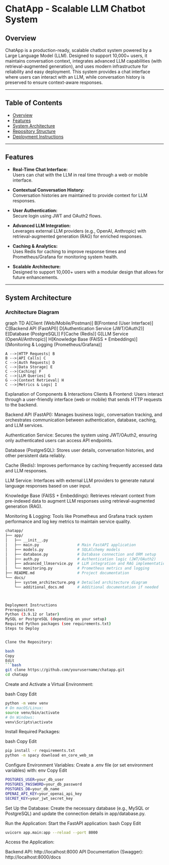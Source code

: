 # ChatApp - Scalable LLM Chatbot System

## Overview

ChatApp is a production-ready, scalable chatbot system powered by a Large Language Model (LLM). Designed to support 10,000+ users, it maintains conversation context, integrates advanced LLM capabilities (with retrieval-augmented generation), and uses modern infrastructure for reliability and easy deployment. This system provides a chat interface where users can interact with an LLM, while conversation history is preserved to ensure context-aware responses.

---

## Table of Contents

- [Overview](#overview)
- [Features](#features)
- [System Architecture](#system-architecture)
- [Repository Structure](#repository-structure)
- [Deployment Instructions](#deployment-instructions)

---

## Features

- **Real-Time Chat Interface:**  
  Users can chat with the LLM in real time through a web or mobile interface.
  
- **Contextual Conversation History:**  
  Conversation histories are maintained to provide context for LLM responses.
  
- **User Authentication:**  
  Secure login using JWT and OAuth2 flows.
  
- **Advanced LLM Integration:**  
  Leverages external LLM providers (e.g., OpenAI, Anthropic) with retrieval-augmented generation (RAG) for enriched responses.
  
- **Caching & Analytics:**  
  Uses Redis for caching to improve response times and Prometheus/Grafana for monitoring system health.
  
- **Scalable Architecture:**  
  Designed to support 10,000+ users with a modular design that allows for future enhancements.

---

## System Architecture

### Architecture Diagram


graph TD
    A[Client (Web/Mobile/Postman)]
    B[Frontend (User Interface)]
    C[Backend API (FastAPI)]
    D[Authentication Service (JWT/OAuth2)]
    E[Database (PostgreSQL)]
    F[Cache (Redis)]
    G[LLM Service (OpenAI/Anthropic)]
    H[Knowledge Base (FAISS + Embeddings)]
    I[Monitoring & Logging (Prometheus/Grafana)]

    A -->|HTTP Requests| B
    B -->|API Calls| C
    C -->|Auth Requests| D
    C -->|Data Storage| E
    C -->|Caching| F
    C -->|LLM Queries| G
    G -->|Context Retrieval| H
    C -->|Metrics & Logs| I



Explanation of Components & Interactions
Clients & Frontend:
Users interact through a user-friendly interface (web or mobile) that sends HTTP requests to the backend.

Backend API (FastAPI):
Manages business logic, conversation tracking, and orchestrates communication between authentication, database, caching, and LLM services.

Authentication Service:
Secures the system using JWT/OAuth2, ensuring only authenticated users can access API endpoints.

Database (PostgreSQL):
Stores user details, conversation histories, and other persistent data reliably.

Cache (Redis):
Improves performance by caching frequently accessed data and LLM responses.

LLM Service:
Interfaces with external LLM providers to generate natural language responses based on user input.

Knowledge Base (FAISS + Embeddings):
Retrieves relevant context from pre-indexed data to augment LLM responses using retrieval-augmented generation (RAG).

Monitoring & Logging:
Tools like Prometheus and Grafana track system performance and log key metrics to maintain service quality.





```bash
chatapp/
├── app/
│   ├── __init__.py
│   ├── main.py                 # Main FastAPI application
│   ├── models.py               # SQLAlchemy models
│   ├── database.py             # Database connection and ORM setup
│   ├── auth.py                 # Authentication logic (JWT/OAuth2)
│   ├── advanced_llmservice.py  # LLM integration and RAG implementation
│   └── monitoring.py           # Prometheus metrics and logging
├── README.md                   # Project documentation
└── docs/
    ├── system_architecture.png # Detailed architecture diagram
    └── additional_docs.md      # Additional documentation if needed



Deployment Instructions
Prerequisites
Python (3.9.12 or later)
MySQL or PostgreSQL (depending on your setup)
Required Python packages (see requirements.txt)
Steps to Deploy


Clone the Repository:

bash
Copy
Edit
```bash
git clone https://github.com/yourusername/chatapp.git
cd chatapp
```

Create and Activate a Virtual Environment:

bash
Copy
Edit


```bash
python -m venv venv
# On macOS/Linux:
source venv/bin/activate
# On Windows:
venv\Scripts\activate
```
Install Required Packages:

bash
Copy
Edit
```bash
pip install -r requirements.txt
python -m spacy download en_core_web_sm
```




Configure Environment Variables:
Create a .env file (or set environment variables) with:
env
Copy
Edit
```bash
POSTGRES_USER=your_db_user
POSTGRES_PASSWORD=your_db_password
POSTGRES_DB=your_db_name
OPENAI_API_KEY=your_openai_api_key
SECRET_KEY=your_jwt_secret_key
```


Set Up the Database:
Create the necessary database (e.g., MySQL or PostgreSQL) and update the connection details in app/database.py.


Run the Application:
Start the FastAPI application:
bash
Copy
Edit
```bash
uvicorn app.main:app --reload --port 8000
```


Access the Application:

Backend API: http://localhost:8000
API Documentation (Swagger): http://localhost:8000/docs

